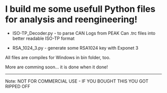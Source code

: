 # I build me some usefull Python files for analysis and reengineering!

- ISO-TP_Decoder.py - to parse CAN Logs from PEAK Can .trc files into better readable ISO-TP format

- RSA_1024_3.py - generate some RSA1024 key with Exponet 3

All files are compiles for Windows in bin folder, too.
  
More are comming soon... it is done when it done!

----

Note: NOT FOR COMMERCIAL USE - IF YOU BOUGHT THIS YOU GOT RIPPED OFF
